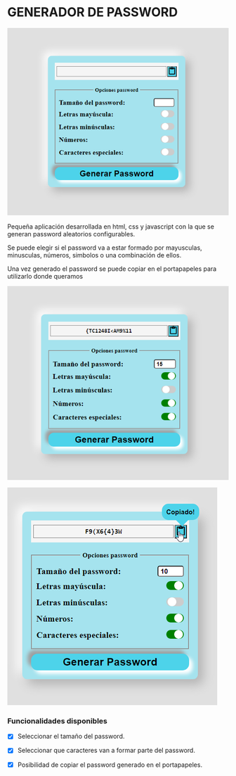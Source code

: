 # GENERADOR DE PASSWORD #

![Captura del generador](./img/Generador%20password%20HTML-CSS-JS.png)

Pequeña aplicación desarrollada en html, css y javascript con la que se generan password aleatorios configurables.

Se puede elegir si el password va a estar formado por mayusculas, minusculas, números, simbolos o una combinación de ellos.

Una vez generado el password se puede copiar en el portapapeles para utilizarlo donde queramos

![Ejemplo de uso](./img/Generador%20password%20HTML-CSS-JS%202.png)

![Ejemplo de uso](./img/Generador%20password%20HTML-CSS-JS%203.png)

### Funcionalidades disponibles ###
- [X] Seleccionar el tamaño del password.
- [X] Seleccionar que caracteres van a formar parte del password.
- [X] Posibilidad de copiar el password generado en el portapapeles.

